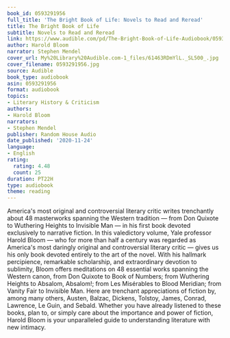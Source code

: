 ```yaml
---
book_id: 0593291956
full_title: 'The Bright Book of Life: Novels to Read and Reread'
title: The Bright Book of Life
subtitle: Novels to Read and Reread
link: https://www.audible.com/pd/The-Bright-Book-of-Life-Audiobook/0593291956
author: Harold Bloom
narrator: Stephen Mendel
cover_url: My%20Library%20Audible.com-1_files/61463RDmYlL._SL500_.jpg
cover_filename: 0593291956.jpg
source: Audible
book_type: audiobook
asin: 0593291956
format: audiobook
topics:
- Literary History & Criticism
authors:
- Harold Bloom
narrators:
- Stephen Mendel
publisher: Random House Audio
date_published: '2020-11-24'
language:
- English
rating:
  rating: 4.48
  count: 25
duration: PT22H
type: audiobook
theme: reading
---
```

America's most original and controversial literary critic writes trenchantly about 48 masterworks spanning the Western tradition — from Don Quixote to Wuthering Heights to Invisible Man — in his first book devoted exclusively to narrative fiction.
In this valedictory volume, Yale professor Harold Bloom — who for more than half a century was regarded as America's most daringly original and controversial literary critic — gives us his only book devoted entirely to the art of the novel. With his hallmark percipience, remarkable scholarship, and extraordinary devotion to sublimity, Bloom offers meditations on 48 essential works spanning the Western canon, from Don Quixote to Book of Numbers; from Wuthering Heights to Absalom, Absalom!; from Les Misérables to Blood Meridian; from Vanity Fair to Invisible Man. Here are trenchant appreciations of fiction by, among many others, Austen, Balzac, Dickens, Tolstoy, James, Conrad, Lawrence, Le Guin, and Sebald.
Whether you have already listened to these books, plan to, or simply care about the importance and power of fiction, Harold Bloom is your unparalleled guide to understanding literature with new intimacy.

